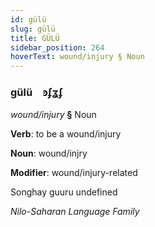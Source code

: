 ```yaml
---
id: gülü
slug: gülü
title: GÜLÜ
sidebar_position: 264
hoverText: wound/injury § Noun
---
```


### gülü&emsp;<span kind="abugida">ꜿʄʓʄ</span>

*wound/injury* **§** Noun

**Verb**: to be a wound/injury

**Noun**: wound/injry

**Modifier**: wound/injury-related

Songhay guuru undefined

*Nilo-Saharan Language Family*
